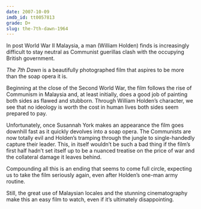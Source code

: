 ```yaml
---
date: 2007-10-09
imdb_id: tt0057813
grade: D+
slug: the-7th-dawn-1964
---
```


In post World War II Malaysia, a man (William Holden) finds is increasingly difficult to stay neutral as Communist guerillas clash with the occupying British government.

_The 7th Dawn_ is a beautifully photographed film that aspires to be more than the soap opera it is.

Beginning at the close of the Second World War, the film follows the rise of Communism in Malaysia and, at least initially, does a good job of painting both sides as flawed and stubborn. Through William Holden’s character, we see that no ideology is worth the cost in human lives both sides seem prepared to pay.

Unfortunately, once Susannah York makes an appearance the film goes downhill fast as it quickly devolves into a soap opera. The Communists are now totally evil and Holden’s tramping through the jungle to single-handedly capture their leader. This, in itself wouldn’t be such a bad thing if the film’s first half hadn’t set itself up to be a nuanced treatise on the price of war and the collateral damage it leaves behind.

Compounding all this is an ending that seems to come full circle, expecting us to take the film seriously again, even after Holden’s one-man army routine.

Still, the great use of Malaysian locales and the stunning cinematography make this an easy film to watch, even if it’s ultimately disappointing.
